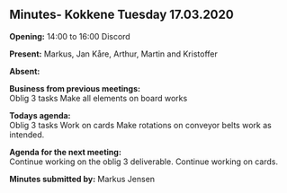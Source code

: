 ## Minutes- Kokkene Tuesday 17.03.2020
**Opening:**
14:00 to 16:00 Discord

**Present:**
Markus, Jan Kåre, Arthur, Martin and Kristoffer 

**Absent:**

**Business from previous meetings:**\
    Oblig 3 tasks
    Make all elements on board works
	
**Todays agenda:**\
    Oblig 3 tasks
    Work on cards
    Make rotations on conveyor belts work as intended.

**Agenda for the next meeting:**\
    Continue working on the oblig 3 deliverable.
    Continue working on cards.


**Minutes submitted by:**
Markus Jensen